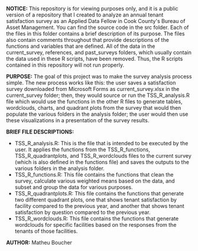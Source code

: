 
**NOTICE:** This repository is for viewing purposes only, and it is a public version of a repository that I created to analyze an annual tenant satisfaction survey as an Applied Data Fellow in Cook County's Bureau of Asset Management. You can find the source code in the src folder. Each of the files in this folder contains a brief description of its purpose. The files also contain comments throughout that provide descriptions of the functions and variables that are defined. All of the data in the current_survey, references, and past_surveys folders, which usually contain the data used in these R scripts, have been removed. Thus, the R scripts contained in this repository will not run properly.

**PURPOSE:** The goal of this project was to make the survey analysis process simple. The new process works like this: the user saves a satisfaction survey downloaded from Microsoft Forms as current_survey.xlsx in the current_survey folder; then, they would source or run the TSS_R_analysis.R file which would use the functions in the other R files to generate tables, wordclouds, charts, and quadrant plots from the survey that would then populate the various folders in the analysis folder; the user would then use these visualizations in a presentation of the survey results.

**BRIEF FILE DESCRIPTIONS:**
  - TSS_R_analysis.R: This is the file that is intended to be executed by the user. It applies the functions from the TSS_R_functions, TSS_R_quadrantplots, and TSS_R_wordclouds files to the current       survey (which is also defined in the functions file) and saves the outputs to the various folders in the analysis folder.
  - TSS_R_functions.R: This file contains the functions that clean the survey, calculate various weighted means based on the data, and subset and group the data for various purposes. 
  - TSS_R_quadrantplots.R: This file contains the functions that generate two different quadrant plots, one that shows tenant satisfaction by facility compared to the previous year, and another that
    shows tenant satisfaction by question compared to the previous year.
  - TSS_R_wordclouds.R: This file contains the functions that generate wordclouds for specific facilities based on the responses from the tenants of those facilities.

**AUTHOR:** Matheu Boucher
